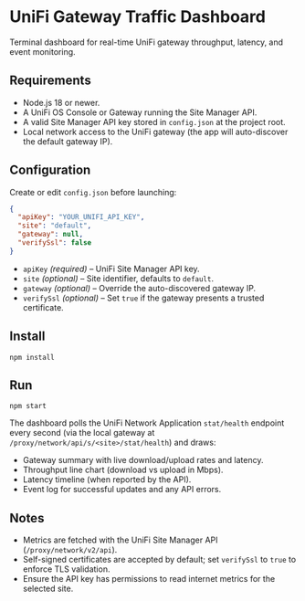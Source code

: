 # UniFi Gateway Traffic Dashboard

Terminal dashboard for real-time UniFi gateway throughput, latency, and event monitoring.

## Requirements

- Node.js 18 or newer.
- A UniFi OS Console or Gateway running the Site Manager API.
- A valid Site Manager API key stored in `config.json` at the project root.
- Local network access to the UniFi gateway (the app will auto-discover the default gateway IP).

## Configuration

Create or edit `config.json` before launching:

```json
{
  "apiKey": "YOUR_UNIFI_API_KEY",
  "site": "default",
  "gateway": null,
  "verifySsl": false
}
```

- `apiKey` *(required)* – UniFi Site Manager API key.
- `site` *(optional)* – Site identifier, defaults to `default`.
- `gateway` *(optional)* – Override the auto-discovered gateway IP.
- `verifySsl` *(optional)* – Set `true` if the gateway presents a trusted certificate.

## Install

```console
npm install
```

## Run

```console
npm start
```

The dashboard polls the UniFi Network Application `stat/health` endpoint every second (via the local gateway at `/proxy/network/api/s/<site>/stat/health`) and draws:

- Gateway summary with live download/upload rates and latency.
- Throughput line chart (download vs upload in Mbps).
- Latency timeline (when reported by the API).
- Event log for successful updates and any API errors.

## Notes

- Metrics are fetched with the UniFi Site Manager API (`/proxy/network/v2/api`).
- Self-signed certificates are accepted by default; set `verifySsl` to `true` to enforce TLS validation.
- Ensure the API key has permissions to read internet metrics for the selected site.
